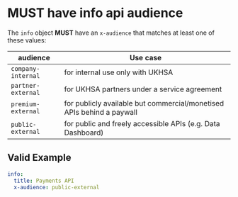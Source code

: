 # **MUST** have info api audience

The `info` object **MUST** have an `x-audience` that matches at least one of these values:

| audience | Use case |
| -------- | -------- |
| `company-internal` | for internal use only with UKHSA |
| `partner-external` | for UKHSA partners under a service agreement |
| `premium-external` | for publicly available but commercial/monetised APIs behind a paywall |
| `public-external` | for public and freely accessible APIs (e.g. Data Dashboard) |

## Valid Example

``` yaml
info:
  title: Payments API
  x-audience: public-external
```
